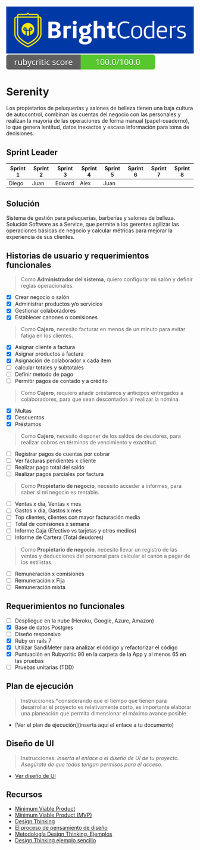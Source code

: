 ![BrightCoders Logo](img/logo-bc.png)
![RubyCritic](badges/rubycritic_badge_score.svg)

# Serenity

Los propietarios de peluquerías y salones de belleza tienen una baja cultura de autocontrol, combinan las cuentas del negocio con las personales y realizan la mayoría de las operaciones de forma manual (papel-cuaderno), lo que genera lentitud, datos inexactos y escasa información para toma de decisiones.

## Sprint Leader

| Sprint 1 | Sprint 2 | Sprint 3 | Sprint 4 | Sprint 5 | Sprint 6 | Sprint 7 | Sprint 8 |
|---|---|---|---|---|---|---|---|
| Diego | Juan | Edward | Alex | Juan |

## Solución

Sistema de gestión para peluquerías, barberías y salones de belleza. Solución Software as a Service, que permite a los gerentes agilizar las operaciones básicas de negocio y calcular métricas para mejorar la experiencia de sus clientes.

## Historias de usuario y requerimientos funcionales

> Como **Administrador del sistema**, quiero configurar mi salón y definir reglas operacionales. 

- [x]	Crear negocio o salón
- [x]	Administrar productos y/o servicios
- [x] Gestionar colaboradores
- [x]	Establecer canones o comisiones

> Como **Cajero**, necesito facturar en menos de un minuto para evitar fatiga en los clientes.

- [x]	Asignar cliente a factura
- [x]	Asignar productos a factura
- [x]	Asignación de colaborador x cada item
- [ ]	calcular totales y subtotales
- [ ]	Definir metodo de pago 
- [ ]	Permitir pagos de contado y a crédito

> Como **Cajero**, requiero añadir préstamos y anticipos entregados a colaboradores, para que sean descontados al realizar la nómina.

- [x] Multas
- [x] Descuentos
- [x] Préstamos

> Como **Cajero**, necesito disponer de los saldos de deudores, para realizar cobros en términos de vencimiento y exactitud.

- [ ]	Registrar pagos de cuentas por cobrar
- [ ]	Ver facturas pendientes x cliente
- [ ]	Realizar pago total del saldo
- [ ]	Realizar pagos parciales por factura

> Como **Propietario de negocio**, necesito acceder a informes, para saber si mi negocio es rentable.

- [ ]	Ventas x día, Ventas x mes
- [ ] Gastos x día, Gastos x mes
- [ ]	Top clientes, clientes con mayor facturación media
- [ ]	Total de comisiones x semana
- [ ]	Informe Caja (Efectivo vs tarjetas y otros medios)
- [ ]	Informe de Cartera (Total deudores)

> Como **Propietario de negocio**, necesito llevar un registro de las ventas	y deducciones del personal para calcular el canon a pagar de los estilistas.

- [ ]	Remuneración x comisiones
- [ ]	Remuneración x Fija
- [ ]	Remuneración mixta

## Requerimientos no funcionales

- [ ] Despliegue en la nube (Heroku, Google, Azure, Amazon)
- [x] Base de datos Postgres
- [ ] Diseño responsivo
- [x] Ruby on rails 7
- [x] Utilizar SandiMeter para analizar el código y refactorizar el código
- [x] Puntuación en Rubycritic 90 en la carpeta de la App y al menos 65 en las pruebas
- [ ] Pruebas unitarias (TDD) 

## Plan de ejecución

> Instrucciones:*considerando que el tiempo que tienen para desarrollar el proyecto es relativamente corto, es importante elaborar una planeación que permita dimensionar el máximo avance posible. 

- [Ver el plan de ejecución](inserta aquí el enlace a tu documento)

## Diseño de UI
> Instrucciones: *inserta el enlace a el diseño de UI de tu proyecto. Asegúrate de que todos tengan permisos para el acceso.*

- [Ver diseño de UI]()

## Recursos

- [Minimum Viable Product](https://www.agilealliance.org/glossary/mvp/#q=~(infinite~false~filters~(tags~(~'mvp))~searchTerm~'~sort~false~sortDirection~'asc~page~1))
- [Minimum Viable Product (MVP)](https://www.productplan.com/glossary/minimum-viable-product/)
- [Design Thinking](https://www.interaction-design.org/literature/topics/design-thinking)
- [El proceso de pensamiento de diseño](https://www.youtube.com/watch?v=_r0VX-aU_T8)
- [Metodología Design Thinking. Ejemplos](https://www.youtube.com/watch?v=_ul3wfKss58)
- [Design Thinking ejemplo sencillo](https://www.youtube.com/watch?v=_H33tA2-j0s)
